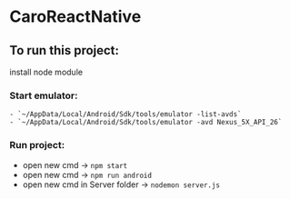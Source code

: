 # CaroReactNative
  ## To run this project: 
  install node module
   ### Start emulator: 
    - `~/AppData/Local/Android/Sdk/tools/emulator -list-avds`
    - `~/AppData/Local/Android/Sdk/tools/emulator -avd Nexus_5X_API_26`
   ### Run project: 
   - open new cmd -> `npm start`
   - open new cmd -> `npm run android`
   - open new cmd in Server folder -> `nodemon server.js`
